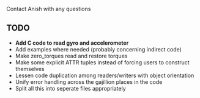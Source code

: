 Contact Anish with any questions

TODO
---------------
- **Add C code to read gyro and accelerometer**
- Add examples where needed (probably concerning indirect code)
- Make zero_torques read and restore torques
- Make some explicit ATTR tuples instead of forcing users to construct themselves
- Lessen code duplication among readers/writers with object orientation
- Unify error handling across the gajillion places in the code
- Split all this into seperate files appropriately

